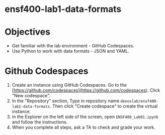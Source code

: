 # ensf400-lab1-data-formats

# Objectives

- Get familiar with the lab environment - GitHub Codespaces.
- Use Python to work with data formats - JSON and YAML.

# Github Codespaces
1. Create an instance using GitHub Codespaces. Go to the [https://github.com/codespaces](https://github.com/codespaces). Click "New codespace".
1. In the "Repository" section, Type in repository name `denoslab/ensf400-lab1-data-formats`. Then click "Create codespace" to create the virtual instance.
1. In the Explorer on the left side of the screen, open `ENSF400_Lab01.ipynb` and follow the instructions.
1. When you complete all steps, ask a TA to check and grade your work.

